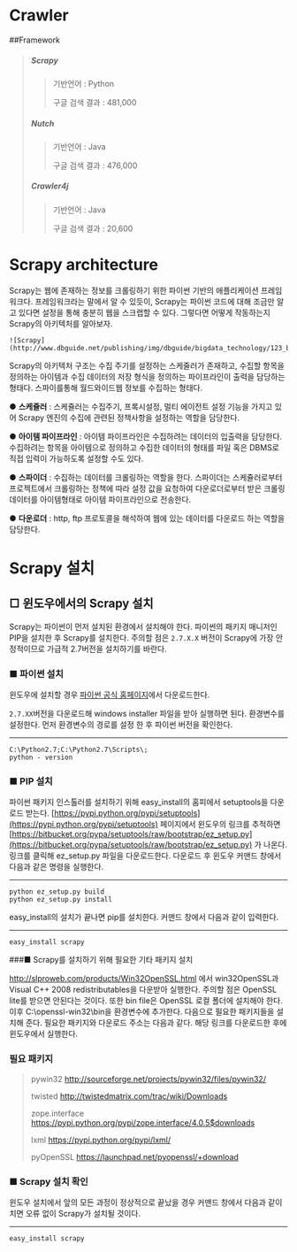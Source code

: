 # Crawler

##Framework

> ##### Scrapy 
>
> > 기반언어 : Python
> >
> > 구글 검색 결과 : 481,000
>
> ##### Nutch
>
> >기반언어 : Java
> >
> >구글 검색 결과 : 476,000
>
> ##### Crawler4j
>
> > 기반언어 : Java
> >
> > 구글 검색 결과 : 20,600

# Scrapy architecture 

Scrapy는 웹에 존재하는 정보를 크롤링하기 위한 파이썬 기반의 애플리케이션 프레임워크다. 프레임워크라는 말에서 알 수 있듯이, Scrapy는 파이썬 코드에 대해 조금만 알고 있다면 설정을 통해 충분히 웹을 스크랩할 수 있다. 그렇다면 어떻게 작동하는지 Scrapy의 아키텍처를 알아보자. 

```
![Scrapy](http://www.dbguide.net/publishing/img/dbguide/bigdata_technology/123_bigdata_01.gif)
```

Scrapy의 아키텍처 구조는 수집 주기를 설정하는 스케줄러가 존재하고, 수집할 항목을 정의하는 아이템과 수집 데이터의 저장 형식을 정의하는 파이프라인이 출력을 담당하는 형태다. 스파이를통해 월드와이드웹 정보를 수집하는 형태다. 

● **스케쥴러** : 스케쥴러는 수집주기, 프록시설정, 멀티 에이전트 설정 기능을 가지고 있어 Scrapy 엔진의 수집에 관련된 정책사항을 설정하는 역할을 담당한다. 

● **아이템 파이프라인** : 아이템 파이프라인은 수집하려는 데이터의 입출력을 담당한다. 수집하려는 항목을 아이템으로 정의하고 수집한 데이터의 형태를 파일 혹은 DBMS로 직접 입력이 가능하도록 설정할 수도 있다. 

● **스파이더** : 수집하는 데이터를 크롤링하는 역할을 한다. 스파이더는 스케쥴러로부터 프로젝트에서 크롤링하는 정책에 따라 설정 값을 요청하여 다운로더로부터 받은 크롤링 데이터를 아이템형태로 아이템 파이프라인으로 전송한다. 

● **다운로더** : http, ftp 프로토콜을 해석하여 웹에 있는 데이터를 다운로드 하는 역할을 담당한다. 



# Scrapy 설치

## □ **윈도우에서의 Scrapy 설치**

Scrapy는 파이썬이 먼저 설치된 환경에서 설치해야 한다. 파이썬의 패키지 매니저인 PIP을 설치한 후 Scrapy를 설치한다. 주의할 점은 `2.7.X.X` 버전이 Scrapy에 가장 안정적이므로 가급적 2.7버전을 설치하기를 바란다.

### ■ 파이썬 설치

윈도우에 설치할 경우 [파이썬 공식 홈페이지](http://python.org/download/)에서 다운로드한다.

`2.7.XX`버전을 다운로드해 windows installer 파일을 받아 실행하면 된다. 환경변수를 설정한다. 먼저 환경변수의 경로를 설정 한 후 파이썬 버전을 확인한다. 

****

```
C:\Python2.7;C:\Python2.7\Scripts\;
python - version
```



### ■ PIP 설치

파이썬 패키지 인스톨러를 설치하기 위해 easy_install의 홈피에서 setuptools을 다운로드 받는다. [https://pypi.python.org/pypi/setuptools](https://pypi.python.org/pypi/setuptools) 페이지에서 윈도우의 링크를 추적하면 [https://bitbucket.org/pypa/setuptools/raw/bootstrap/ez_setup.py](https://bitbucket.org/pypa/setuptools/raw/bootstrap/ez_setup.py) 가 나온다. 링크를 클릭해 ez_setup.py 파일을 다운로드한다. 다운로드 후 윈도우 커맨드 창에서 다음과 같은 명령을 실행한다. 

****

```
python ez_setup.py build
python ez_setup.py install
```

easy_install의 설치가 끝나면 pip를 설치한다. 커맨드 창에서 다음과 같이 입력한다. 

****

```
easy_install scrapy
```



###■ Scrapy를 설치하기 위해 필요한 기타 패키지 설치

http://slproweb.com/products/Win32OpenSSL.html 에서 win32OpenSSL과 Visual C++ 2008 redistributables을 다운받아 실행한다. 주의할 점은 OpenSSL lite를 받으면 안된다는 것이다. 또한 bin file은 OpenSSL 로컬 폴더에 설치해야 한다. 이후 C:\openssl-win32\bin을 환경변수에 추가한다. 다음으로 필요한 패키지들을 설치해 준다. 필요한 패키지와 다운로드 주소는 다음과 같다. 해당 링크를 다운로드한 후에 윈도우에서 실행한다. 

### 필요 패키지

> pywin32 [http://sourceforge.net/projects/pywin32/files/pywin32/ ](http://sourceforge.net/projects/pywin32/files/pywin32/ ) 
>
> twisted [http://twistedmatrix.com/trac/wiki/Downloads ](http://twistedmatrix.com/trac/wiki/Downloads )
>
> zope.interface [https://pypi.python.org/pypi/zope.interface/4.0.5$downloads ](https://pypi.python.org/pypi/zope.interface/4.0.5$downloads )
>
> lxml [https://pypi.python.org/pypi/lxml/ ](https://pypi.python.org/pypi/lxml/ )
>
> pyOpenSSL [https://launchpad.net/pyopenssl/+download ](https://launchpad.net/pyopenssl/+download )



### ■ Scrapy 설치 확인

윈도우 설치에서 앞의 모든 과정이 정상적으로 끝났을 경우 커맨드 창에서 다음과 같이 치면 오류 없이 Scrapy가 설치될 것이다. 

****

```
easy_install scrapy
```

